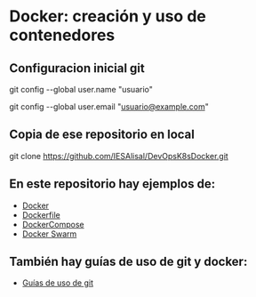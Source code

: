 # Docker: creación y uso de contenedores

## Configuracion inicial git

git config --global user.name "usuario"

git config --global user.email "usuario@example.com"

## Copia de ese repositorio en local
 
git clone https://github.com/IESAlisal/DevOpsK8sDocker.git


## En este repositorio hay ejemplos de:

- [Docker](./01Docker/)
- [Dockerfile](./02DockerFile/)
- [DockerCompose](./03DockerCompose/)
- [Docker Swarm](./04DockerSwarm/)

## También hay guías de uso de git y docker:

- [Guías de uso de git](./Guias/Git/README.md)
    
